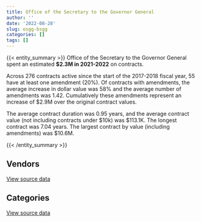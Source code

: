 ```yaml
---
title: Office of the Secretary to the Governor General
author: ''
date: '2022-08-28'
slug: osgg-bsgg
categories: []
tags: []
---
```


<script src="/rmarkdown-libs/htmlwidgets/htmlwidgets.js"></script>
<link href="/rmarkdown-libs/datatables-css/datatables-crosstalk.css" rel="stylesheet" />
<script src="/rmarkdown-libs/datatables-binding/datatables.js"></script>
<script src="/rmarkdown-libs/jquery/jquery-3.6.0.min.js"></script>
<link href="/rmarkdown-libs/dt-core-bootstrap/css/dataTables.bootstrap.min.css" rel="stylesheet" />
<link href="/rmarkdown-libs/dt-core-bootstrap/css/dataTables.bootstrap.extra.css" rel="stylesheet" />
<script src="/rmarkdown-libs/dt-core-bootstrap/js/jquery.dataTables.min.js"></script>
<script src="/rmarkdown-libs/dt-core-bootstrap/js/dataTables.bootstrap.min.js"></script>
<link href="/rmarkdown-libs/crosstalk/css/crosstalk.min.css" rel="stylesheet" />
<script src="/rmarkdown-libs/crosstalk/js/crosstalk.min.js"></script>
<script src="/rmarkdown-libs/htmlwidgets/htmlwidgets.js"></script>
<link href="/rmarkdown-libs/datatables-css/datatables-crosstalk.css" rel="stylesheet" />
<script src="/rmarkdown-libs/datatables-binding/datatables.js"></script>
<script src="/rmarkdown-libs/jquery/jquery-3.6.0.min.js"></script>
<link href="/rmarkdown-libs/dt-core-bootstrap/css/dataTables.bootstrap.min.css" rel="stylesheet" />
<link href="/rmarkdown-libs/dt-core-bootstrap/css/dataTables.bootstrap.extra.css" rel="stylesheet" />
<script src="/rmarkdown-libs/dt-core-bootstrap/js/jquery.dataTables.min.js"></script>
<script src="/rmarkdown-libs/dt-core-bootstrap/js/dataTables.bootstrap.min.js"></script>
<link href="/rmarkdown-libs/crosstalk/css/crosstalk.min.css" rel="stylesheet" />
<script src="/rmarkdown-libs/crosstalk/js/crosstalk.min.js"></script>

{{< entity_summary >}}
Office of the Secretary to the Governor General spent an estimated **\$2.3M in 2021-2022** on contracts.

Across 276 contracts active since the start of the 2017-2018 fiscal year, 55 have at least one amendment (20%). Of contracts with amendments, the average increase in dollar value was 58% and the average number of amendments was 1.42. Cumulatively these amendments represent an increase of \$2.9M over the original contract values.

The average contract duration was 0.95 years, and the average contract value (not including contracts under \$10k) was \$113.1K. The longest contract was 7.04 years. The largest contract by value (including amendments) was \$10.6M.

{{< /entity_summary >}}

## Vendors

<div id="htmlwidget-1" style="width:100%;height:auto;" class="datatables html-widget"></div>
<script type="application/json" data-for="htmlwidget-1">{"x":{"style":"bootstrap","filter":"none","vertical":false,"data":[["<a href=\"/vendors/access_2_networks/\">ACCESS 2 NETWORKS<\/a>","<a href=\"/vendors/blackberry/\">BLACKBERRY<\/a>","<a href=\"/vendors/boyd_moving_storage/\">BOYD MOVING STORAGE<\/a>","<a href=\"/vendors/cnw_group/\">CNW GROUP<\/a>","<a href=\"/vendors/dls_technology/\">DLS TECHNOLOGY<\/a>","<a href=\"/vendors/fca_canada/\">FCA CANADA<\/a>","<a href=\"/vendors/freebalance/\">FREEBALANCE<\/a>","<a href=\"/vendors/gc_strategies/\">GC STRATEGIES<\/a>","<a href=\"/vendors/global_upholstery/\">GLOBAL UPHOLSTERY<\/a>","<a href=\"/vendors/hewlett_packard/\">HEWLETT PACKARD<\/a>","<a href=\"/vendors/ids_systems_consultants/\">IDS SYSTEMS CONSULTANTS<\/a>","<a href=\"/vendors/itex/\">ITEX<\/a>","<a href=\"/vendors/mitsubishi_motor_sales/\">MITSUBISHI MOTOR SALES<\/a>","<a href=\"/vendors/nova_networks/\">NOVA NETWORKS<\/a>","<a href=\"/vendors/pattison_sign_group/\">PATTISON SIGN GROUP<\/a>","<a href=\"/vendors/proquest/\">PROQUEST<\/a>","<a href=\"/vendors/purelogic/\">PURELOGIC<\/a>","<a href=\"/vendors/purespirit_solutions/\">PURESPIRIT SOLUTIONS<\/a>","<a href=\"/vendors/telecom_computer_services/\">TELECOM COMPUTER SERVICES<\/a>","<a href=\"/vendors/university_of_ottawa/\">UNIVERSITY OF OTTAWA<\/a>"],[null,6725.91,null,22600,10899.49,34322.15,52361.74,38656.95,null,19336.93,392952.51,8255.05,44930.16,17011.02,27685,null,null,null,199590.32,null],[448.04,15153.3,null,22600,null,null,59226.04,96247.92,11322.6,29473.47,38701.01,27615.11,null,null,26040.85,null,null,null,null,null],[40503.68,3030.66,null,null,21238.93,56164.39,44421.52,95984.95,15393.41,29392.94,493958.12,10827.74,86200.92,null,null,null,22244.78,null,247716.24,15820],[24931.99,49975.78,518.07,null,20941.59,null,44421.52,149753.39,377.92,29392.94,493183.11,19420.49,null,null,null,23736.28,68393.09,179372.25,55889.91,15820]],"container":"<table class=\"table table-striped table-hover row-border order-column display\">\n  <thead>\n    <tr>\n      <th>Vendor<\/th>\n      <th>2018-2019<\/th>\n      <th>2019-2020<\/th>\n      <th>2020-2021<\/th>\n      <th>2021-2022<\/th>\n    <\/tr>\n  <\/thead>\n<\/table>","options":{"order":[[4,"desc"]],"pageLength":10,"autoWidth":true,"columnDefs":[{"targets":1,"render":"function(data, type, row, meta) {\n    return type !== 'display' ? data : DTWidget.formatCurrency(data, \"$\", 2, 3, \",\", \".\", true, null);\n  }"},{"targets":2,"render":"function(data, type, row, meta) {\n    return type !== 'display' ? data : DTWidget.formatCurrency(data, \"$\", 2, 3, \",\", \".\", true, null);\n  }"},{"targets":3,"render":"function(data, type, row, meta) {\n    return type !== 'display' ? data : DTWidget.formatCurrency(data, \"$\", 2, 3, \",\", \".\", true, null);\n  }"},{"targets":4,"render":"function(data, type, row, meta) {\n    return type !== 'display' ? data : DTWidget.formatCurrency(data, \"$\", 2, 3, \",\", \".\", true, null);\n  }"},{"width":"16%","targets":[1,2,3,4]},{"className":"dt-right","targets":[1,2,3,4]}],"orderClasses":false}},"evals":["options.columnDefs.0.render","options.columnDefs.1.render","options.columnDefs.2.render","options.columnDefs.3.render"],"jsHooks":[]}</script>
<p class="text-right">
<a href="https://github.com/GoC-Spending/contracts-data/tree/main/data/out/departments/osgg-bsgg/summary_by_fiscal_year_by_vendor.csv" class="source-data-link btn btn-link">View source data</a>
</p>

## Categories

<div id="htmlwidget-2" style="width:100%;height:auto;" class="datatables html-widget"></div>
<script type="application/json" data-for="htmlwidget-2">{"x":{"style":"bootstrap","filter":"none","vertical":false,"data":[["<a href=\"/categories/office_management/\">Office management<\/a>","<a href=\"/categories/professional_services/\">Professional services<\/a>","<a href=\"/categories/information_technology/\">Information technology<\/a>","<a href=\"/categories/medical/\">Medical<\/a>","<a href=\"/categories/transportation_and_logistics/\">Transportation and logistics<\/a>","<a href=\"/categories/industrial_products_and_services/\">Industrial products and services<\/a>","<a href=\"/categories/travel/\">Travel<\/a>","<a href=\"/categories/human_capital/\">Human capital<\/a>"],[195149.86,679270.1,1610321.15,2178.28,101094.21,21934.9,247312.99,36936.72],[459618.87,627835.13,2343057.28,2184.25,25869.38,12619.88,121096.5,34617.6],[114852.5,923590.37,1532447.34,2178.28,142365.31,6309.94,30167.14,30400.46],[104297.35,362132.55,1499115.63,2178.28,10619.88,44892.37,5274.18,231237.41]],"container":"<table class=\"table table-striped table-hover row-border order-column display\">\n  <thead>\n    <tr>\n      <th>Category<\/th>\n      <th>2018-2019<\/th>\n      <th>2019-2020<\/th>\n      <th>2020-2021<\/th>\n      <th>2021-2022<\/th>\n    <\/tr>\n  <\/thead>\n<\/table>","options":{"order":[[4,"desc"]],"dom":"t","pageLength":30,"autoWidth":true,"columnDefs":[{"targets":1,"render":"function(data, type, row, meta) {\n    return type !== 'display' ? data : DTWidget.formatCurrency(data, \"$\", 2, 3, \",\", \".\", true, null);\n  }"},{"targets":2,"render":"function(data, type, row, meta) {\n    return type !== 'display' ? data : DTWidget.formatCurrency(data, \"$\", 2, 3, \",\", \".\", true, null);\n  }"},{"targets":3,"render":"function(data, type, row, meta) {\n    return type !== 'display' ? data : DTWidget.formatCurrency(data, \"$\", 2, 3, \",\", \".\", true, null);\n  }"},{"targets":4,"render":"function(data, type, row, meta) {\n    return type !== 'display' ? data : DTWidget.formatCurrency(data, \"$\", 2, 3, \",\", \".\", true, null);\n  }"},{"width":"16%","targets":[1,2,3,4]},{"className":"dt-right","targets":[1,2,3,4]}],"orderClasses":false,"lengthMenu":[10,25,30,50,100]}},"evals":["options.columnDefs.0.render","options.columnDefs.1.render","options.columnDefs.2.render","options.columnDefs.3.render"],"jsHooks":[]}</script>
<p class="text-right">
<a href="https://github.com/GoC-Spending/contracts-data/tree/main/data/out/departments/osgg-bsgg/summary_by_fiscal_year_by_category.csv" class="source-data-link btn btn-link">View source data</a>
</p>
